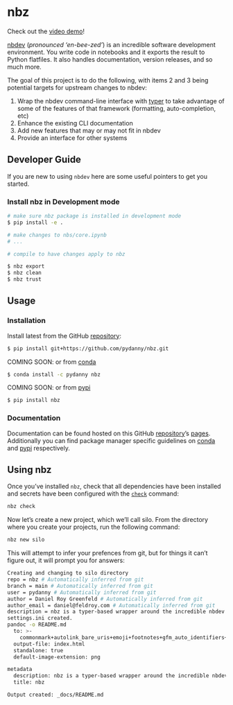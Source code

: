 # nbz


<!-- WARNING: THIS FILE WAS AUTOGENERATED! DO NOT EDIT! -->

Check out the [video
demo](https://www.loom.com/share/5bbc2abcc73d45498be4259cb108dc64?sid=4b367d88-a20d-45d2-bea7-e569959e9e35)!

[nbdev](https://nbdev.fast.ai/) (*pronounced ‘en-bee-zed’*) is an
incredible software development environment. You write code in notebooks
and it exports the result to Python flatfiles. It also handles
documentation, version releases, and so much more.

The goal of this project is to do the following, with items 2 and 3
being potential targets for upstream changes to nbdev:

1.  Wrap the nbdev command-line interface with
    [typer](https://typer.tiangolo.com/) to take advantage of some of
    the features of that framework (formatting, auto-completion, etc)
2.  Enhance the existing CLI documentation
3.  Add new features that may or may not fit in nbdev
4.  Provide an interface for other systems

## Developer Guide

If you are new to using `nbdev` here are some useful pointers to get you
started.

### Install nbz in Development mode

``` sh
# make sure nbz package is installed in development mode
$ pip install -e .

# make changes to nbs/core.ipynb
# ...

# compile to have changes apply to nbz

$ nbz export
$ nbz clean
$ nbz trust
```

## Usage

### Installation

Install latest from the GitHub
[repository](https://github.com/pydanny/nbz):

``` sh
$ pip install git+https://github.com/pydanny/nbz.git
```

COMING SOON: or from [conda](https://anaconda.org/pydanny/nbz)

``` sh
$ conda install -c pydanny nbz
```

COMING SOON: or from [pypi](https://pypi.org/project/nbz/)

``` sh
$ pip install nbz
```

### Documentation

Documentation can be found hosted on this GitHub
[repository](https://github.com/pydanny/nbz)’s
[pages](https://pydanny.github.io/nbz/). Additionally you can find
package manager specific guidelines on
[conda](https://anaconda.org/pydanny/nbz) and
[pypi](https://pypi.org/project/nbz/) respectively.

## Using nbz

Once you’ve installed `nbz`, check that all dependencies have been
installed and secrets have been configured with the
[`check`](https://pydanny.github.io/nbz/commands.html#check) command:

``` bash
nbz check
```

Now let’s create a new project, which we’ll call silo. From the
directory where you create your projects, run the following command:

``` sh
nbz new silo
```

This will attempt to infer your prefences from git, but for things it
can’t figure out, it will prompt you for answers:

``` bash
Creating and changing to silo directory
repo = nbz # Automatically inferred from git
branch = main # Automatically inferred from git
user = pydanny # Automatically inferred from git
author = Daniel Roy Greenfeld # Automatically inferred from git
author_email = daniel@feldroy.com # Automatically inferred from git
description = nbz is a typer-based wrapper around the incredible nbdev project. # Automatically inferred from git
settings.ini created.
pandoc -o README.md
  to: >-
    commonmark+autolink_bare_uris+emoji+footnotes+gfm_auto_identifiers+pipe_tables+strikeout+task_lists+tex_math_dollars
  output-file: index.html
  standalone: true
  default-image-extension: png

metadata
  description: nbz is a typer-based wrapper around the incredible nbdev project.
  title: nbz

Output created: _docs/README.md
```
